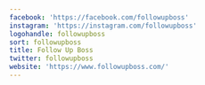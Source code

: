 ```yaml
---
facebook: 'https://facebook.com/followupboss'
instagram: 'https://instagram.com/followupboss'
logohandle: followupboss
sort: followupboss
title: Follow Up Boss
twitter: followupboss
website: 'https://www.followupboss.com/'
---
```

